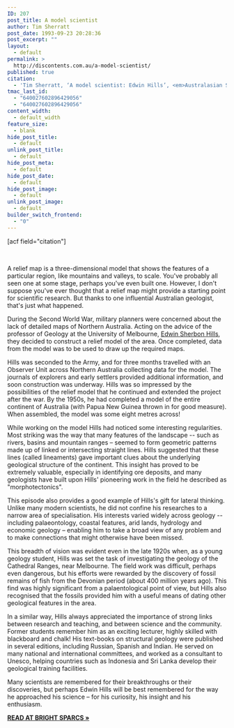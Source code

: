 ```yaml
---
ID: 207
post_title: A model scientist
author: Tim Sherratt
post_date: 1993-09-23 20:28:36
post_excerpt: ""
layout:
  - default
permalink: >
  http://discontents.com.au/a-model-scientist/
published: true
citation:
  - 'Tim Sherratt, ‘A model scientist: Edwin Hills’, <em>Australasian Science</em>, vol. 2, no. 1, Autumn 1993, p. 56.'
tmac_last_id:
  - "640027602896429056"
  - "640027602896429056"
content_width:
  - default_width
feature_size:
  - blank
hide_post_title:
  - default
unlink_post_title:
  - default
hide_post_meta:
  - default
hide_post_date:
  - default
hide_post_image:
  - default
unlink_post_image:
  - default
builder_switch_frontend:
  - "0"
---
```

[acf field="citation"]

&nbsp;

A relief map is a three-dimensional model that shows the features of a particular region, like mountains and valleys, to scale. You've probably all seen one at some stage, perhaps you've even built one. However, I don't suppose you've ever thought that a relief map might provide a starting point for scientific research. But thanks to one influential Australian geologist, that's just what happened.

During the Second World War, military planners were concerned about the lack of detailed maps of Northern Australia. Acting on the advice of the professor of Geology at the University of Melbourne, <a href="http://www.asap.unimelb.edu.au/bsparcs/biogs/P000497b.htm">Edwin Sherbon Hills</a>, they decided to construct a relief model of the area. Once completed, data from the model was to be used to draw up the required maps.<!--more-->

Hills was seconded to the Army, and for three months travelled with an Observer Unit across Northern Australia collecting data for the model. The journals of explorers and early settlers provided additional information, and soon construction was underway. Hills was so impressed by the possibilities of the relief model that he continued and extended the project after the war. By the 1950s, he had completed a model of the entire continent of Australia (with Papua New Guinea thrown in for good measure). When assembled, the model was some eight metres across!

While working on the model Hills had noticed some interesting regularities. Most striking was the way that many features of the landscape -- such as rivers, basins and mountain ranges – seemed to form geometric patterns made up of linked or intersecting straight lines. Hills suggested that these lines (called lineaments) gave important clues about the underlying geological structure of the continent. This insight has proved to be extremely valuable, especially in identifying ore deposits, and many geologists have built upon Hills' pioneering work in the field he described as "morphotectonics".

This episode also provides a good example of Hills's gift for lateral thinking. Unlike many modern scientists, he did not confine his researches to a narrow area of specialisation. His interests varied widely across geology -- including palaeontology, coastal features, arid lands, hydrology and economic geology – enabling him to take a broad view of any problem and to make connections that might otherwise have been missed.

This breadth of vision was evident even in the late 1920s when, as a young geology student, Hills was set the task of investigating the geology of the Cathedral Ranges, near Melbourne. The field work was difficult, perhaps even dangerous, but his efforts were rewarded by the discovery of fossil remains of fish from the Devonian period (about 400 million years ago). This find was highly significant from a palaentological point of view, but Hills also recognised that the fossils provided him with a useful means of dating other geological features in the area.

In a similar way, Hills always appreciated the importance of strong links between research and teaching, and between science and the community. Former students remember him as an exciting lecturer, highly skilled with blackboard and chalk! His text-books on structural geology were published in several editions, including Russian, Spanish and Indian. He served on many national and international committees, and worked as a consultant to Unesco, helping countries such as Indonesia and Sri Lanka develop their geological training facilities.

Many scientists are remembered for their breakthroughs or their discoveries, but perhaps Edwin Hills will be best remembered for the way he approached his science – for his curiosity, his insight and his enthusiasm.

<strong><a href="http://www.asap.unimelb.edu.au/bsparcs/exhib/journal/as_hills.htm">READ AT BRIGHT SPARCS »</a></strong>